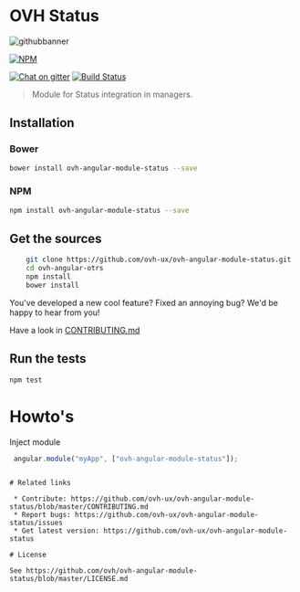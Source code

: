 # OVH Status

![githubbanner](https://user-images.githubusercontent.com/3379410/27423240-3f944bc4-5731-11e7-87bb-3ff603aff8a7.png)

[![NPM](https://nodei.co/npm/ovh-angular-module-status.png?downloads=true&downloadRank=true&stars=true)](https://nodei.co/npm/ovh-angular-module-status/)

 [![Chat on gitter](https://img.shields.io/gitter/room/ovh/ux.svg)](https://gitter.im/ovh/ux) [![Build Status](https://travis-ci.org/ovh-ux/ovh-angular-module-status.svg)](https://travis-ci.org/ovh-ux/ovh-angular-module-status)

> Module for Status integration in managers.

## Installation

### Bower

```bash
bower install ovh-angular-module-status --save
```

### NPM

```bash
npm install ovh-angular-module-status --save
```

## Get the sources

```bash
    git clone https://github.com/ovh-ux/ovh-angular-module-status.git
    cd ovh-angular-otrs
    npm install
    bower install
```

You've developed a new cool feature? Fixed an annoying bug? We'd be happy
to hear from you!

Have a look in [CONTRIBUTING.md](https://github.com/ovh-ux/ovh-angular-module-status/blob/master/CONTRIBUTING.md)

## Run the tests

```bash
npm test
```

# Howto's

Inject module

```javascript
 angular.module("myApp", ["ovh-angular-module-status"]);
 ```
 ```

 # Related links

  * Contribute: https://github.com/ovh-ux/ovh-angular-module-status/blob/master/CONTRIBUTING.md
  * Report bugs: https://github.com/ovh-ux/ovh-angular-module-status/issues
  * Get latest version: https://github.com/ovh-ux/ovh-angular-module-status

 # License

 See https://github.com/ovh/ovh-angular-module-status/blob/master/LICENSE.md
